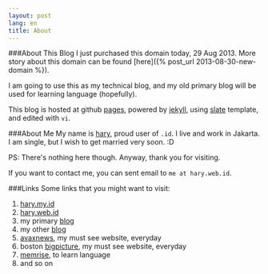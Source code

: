 ```yaml
---
layout: post
lang: en
title: About
---
```

<!-- more -->

###About This Blog
I just purchased this domain today, 29 Aug 2013.
More story about this domain can be found [here]({% post_url 2013-08-30-new-domain %}).

I am going to use this as my technical blog, and my old primary blog will be used for learning language (hopefully).

This blog is hosted at github [pages](http://pages.github.com), powered by [jekyll](https://github.com/mojombo/jekyll), using [slate](https://github.com/jsncostello/slate) template, and edited with `vi`.

###About Me
My name is [hary](http://hary.my.id/en), proud user of `.id`. I live and work in Jakarta. I am single, but I wish to get married very soon. :D

PS: There's nothing here though. Anyway, thank you for visiting. 

If you want to contact me, you can sent email to `me at hary.web.id`.

###Links
Some links that you might want to visit:

1. [hary.my.id](http://hary.my.id) 
2. [hary.web.id](http://hary.web.id) 
3. my primary [blog](http://blog.hary.web.id)
4. my other [blog](http://hary.my.id/en)
5. [avaxnews](http://www.avaxnews.net), my must see website, everyday 
6. boston [bigpicture](http://www.boston.com/bigpicture), my must see website, everyday
7. [memrise](http://www.memrise.com), to learn language
8. and so on
